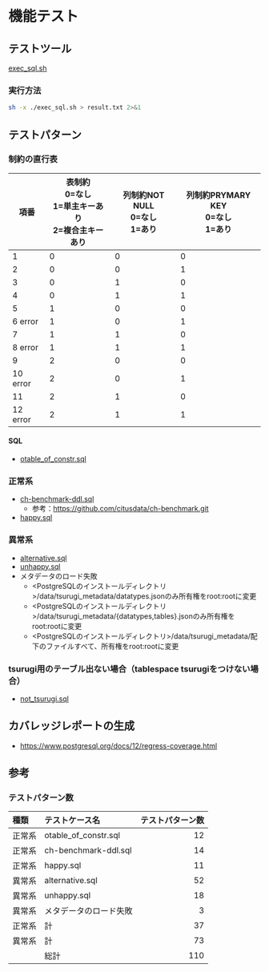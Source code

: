 # 機能テスト
## テストツール
[exec_sql.sh](./exec_sql.sh)

### 実行方法

```bash
sh -x ./exec_sql.sh > result.txt 2>&1
```

## テストパターン
### 制約の直行表

|項番|表制約<br>0=なし<br>1=単主キーあり<br>2=複合主キーあり|列制約NOT NULL<br>0=なし<br>1=あり|列制約PRYMARY KEY<br>0=なし<br>1=あり|
|---|---|---|---|
|1|0| 0| 0|
|2|0| 0| 1|
|3|0| 1| 0|
|4|0| 1| 1|
|5|1| 0| 0|
|6 error|1| 0| 1|
|7|1| 1| 0|
|8 error|1| 1| 1|
|9|2| 0| 0|
|10 error|2| 0| 1|
|11|2| 1| 0|
|12 error|2| 1| 1|

#### SQL
* [otable_of_constr.sql](./otable_of_constr/otable_of_constr.sql)

### 正常系
* [ch-benchmark-ddl.sql](./ch-benchmark-ddl/ch-benchmark-ddl.sql)
	* 参考：https://github.com/citusdata/ch-benchmark.git
* [happy.sql](./happy/happy.sql)

### 異常系
* [alternative.sql](./alternative/alternative.sql)
* [unhappy.sql](./unhappy/unhappy.sql)
* メタデータのロード失敗
	* <PostgreSQLのインストールディレクトリ>/data/tsurugi_metadata/datatypes.jsonのみ所有権をroot:rootに変更
	* <PostgreSQLのインストールディレクトリ>/data/tsurugi_metadata/{datatypes,tables}.jsonのみ所有権をroot:rootに変更
	* <PostgreSQLのインストールディレクトリ>/data/tsurugi_metadata/配下のファイルすべて、所有権をroot:rootに変更

### tsurugi用のテーブル出ない場合（tablespace tsurugiをつけない場合）
* [not_tsurugi.sql](./not_tsurugi/not_tsurugi.sql)

## カバレッジレポートの生成
* https://www.postgresql.org/docs/12/regress-coverage.html

## 参考

### テストパターン数
|種類|テストケース名|テストパターン数|
| :--- | :--- | ---: |
|正常系|otable_of_constr.sql|12|
|正常系|ch-benchmark-ddl.sql|14|
|正常系|happy.sql|11|
|異常系|alternative.sql|52|
|異常系|unhappy.sql|18|
|異常系|メタデータのロード失敗|3|
|正常系|計|37|
|異常系|計|73|
||総計|110|
